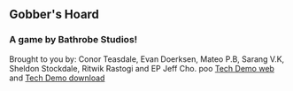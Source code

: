 ## Gobber's Hoard

### A game by Bathrobe Studios! 
Brought to you by: Conor Teasdale, Evan Doerksen, Mateo P.B, Sarang V.K, Sheldon Stockdale, Ritwik Rastogi and EP Jeff Cho.
poo
[Tech Demo web](/Gobbers-Hoard/index.html) and [Tech Demo download](Gobbers-Hoard.zip)
